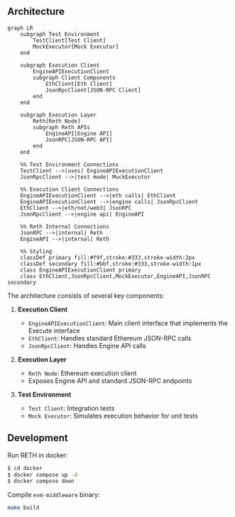 ## Architecture

```mermaid
graph LR
    subgraph Test Environment
        TestClient[Test Client]
        MockExecutor[Mock Executor]
    end

    subgraph Execution Client
        EngineAPIExecutionClient
        subgraph Client Components
            EthClient[Eth Client]
            JsonRpcClient[JSON-RPC Client]
        end
    end

    subgraph Execution Layer
        Reth[Reth Node]
        subgraph Reth APIs
            EngineAPI[Engine API]
            JsonRPC[JSON-RPC API]
        end
    end

    %% Test Environment Connections
    TestClient -->|uses| EngineAPIExecutionClient
    JsonRpcClient -->|test mode| MockExecutor

    %% Execution Client Connections
    EngineAPIExecutionClient -->|eth calls| EthClient
    EngineAPIExecutionClient -->|engine calls| JsonRpcClient
    EthClient -->|eth/net/web3| JsonRPC
    JsonRpcClient -->|engine api| EngineAPI

    %% Reth Internal Connections
    JsonRPC -->|internal| Reth
    EngineAPI -->|internal| Reth

    %% Styling
    classDef primary fill:#f9f,stroke:#333,stroke-width:2px
    classDef secondary fill:#bbf,stroke:#333,stroke-width:1px
    class EngineAPIExecutionClient primary
    class EthClient,JsonRpcClient,MockExecutor,EngineAPI,JsonRPC secondary
```

The architecture consists of several key components:

1. **Execution Client**

   - `EngineAPIExecutionClient`: Main client interface that implements the Execute interface
   - `EthClient`: Handles standard Ethereum JSON-RPC calls
   - `JsonRpcClient`: Handles Engine API calls

2. **Execution Layer**

   - `Reth Node`: Ethereum execution client
   - Exposes Engine API and standard JSON-RPC endpoints

3. **Test Environment**
   - `Test Client`: Integration tests
   - `Mock Executor`: Simulates execution behavior for unit tests

## Development

Run RETH in docker:
```bash
$ cd docker
$ docker compose up -d
$ docker compose down
```

Compile `evm-middleware` binary:
```bash
make build
```